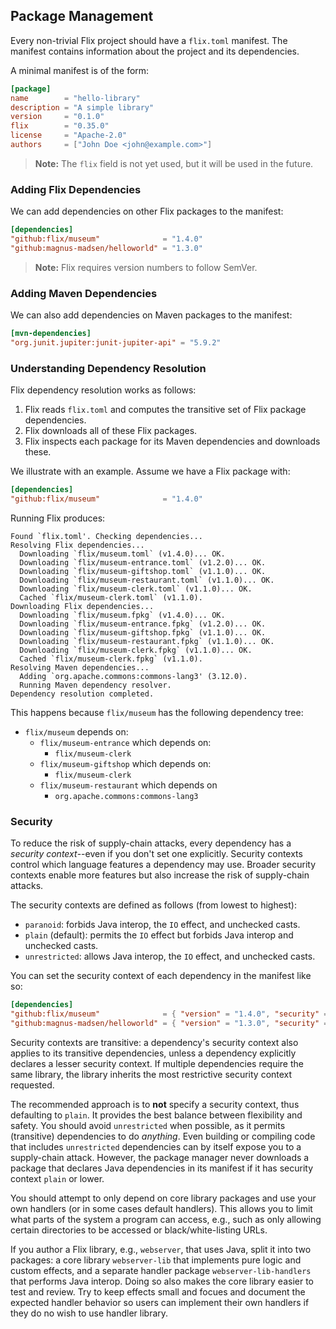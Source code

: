 ## Package Management

Every non-trivial Flix project should have a `flix.toml` manifest. The manifest
contains information about the project and its dependencies.

A minimal manifest is of the form:

```toml
[package]
name        = "hello-library"
description = "A simple library"
version     = "0.1.0"
flix        = "0.35.0"
license     = "Apache-2.0"
authors     = ["John Doe <john@example.com>"]
```

> **Note:** The `flix` field is not yet used, but it will be used in the future.

### Adding Flix Dependencies

We can add dependencies on other Flix packages to the manifest:

```toml
[dependencies]
"github:flix/museum"              = "1.4.0"
"github:magnus-madsen/helloworld" = "1.3.0"
```

> **Note:** Flix requires version numbers to follow SemVer.

### Adding Maven Dependencies

We can also add dependencies on Maven packages to the manifest:

```toml
[mvn-dependencies]
"org.junit.jupiter:junit-jupiter-api" = "5.9.2"
```

### Understanding Dependency Resolution

Flix dependency resolution works as follows:

1. Flix reads `flix.toml` and computes the transitive set of Flix package
   dependencies.
2. Flix downloads all of these Flix packages.
3. Flix inspects each package for its Maven dependencies and downloads these.

We illustrate with an example. Assume we have a Flix package with:

```toml
[dependencies]
"github:flix/museum"              = "1.4.0"
```

Running Flix produces:

```
Found `flix.toml'. Checking dependencies...
Resolving Flix dependencies...
  Downloading `flix/museum.toml` (v1.4.0)... OK.
  Downloading `flix/museum-entrance.toml` (v1.2.0)... OK.
  Downloading `flix/museum-giftshop.toml` (v1.1.0)... OK.
  Downloading `flix/museum-restaurant.toml` (v1.1.0)... OK.
  Downloading `flix/museum-clerk.toml` (v1.1.0)... OK.
  Cached `flix/museum-clerk.toml` (v1.1.0).
Downloading Flix dependencies...
  Downloading `flix/museum.fpkg` (v1.4.0)... OK.
  Downloading `flix/museum-entrance.fpkg` (v1.2.0)... OK.
  Downloading `flix/museum-giftshop.fpkg` (v1.1.0)... OK.
  Downloading `flix/museum-restaurant.fpkg` (v1.1.0)... OK.
  Downloading `flix/museum-clerk.fpkg` (v1.1.0)... OK.
  Cached `flix/museum-clerk.fpkg` (v1.1.0).
Resolving Maven dependencies...
  Adding `org.apache.commons:commons-lang3' (3.12.0).
  Running Maven dependency resolver.
Dependency resolution completed.
```

This happens because `flix/museum` has the following dependency tree:

- `flix/museum` depends on:
    - `flix/museum-entrance` which depends on:
        - `flix/museum-clerk`
    - `flix/museum-giftshop` which depends on:
        - `flix/museum-clerk`
    - `flix/museum-restaurant` which depends on
        - `org.apache.commons:commons-lang3`

### Security
To reduce the risk of supply-chain attacks, every dependency
has a *security context*--even if you don't set one explicitly.
Security contexts control which language features a dependency may use.
Broader security contexts enable more features but also increase
the risk of supply-chain attacks.

The security contexts are defined as follows (from lowest to highest):
- `paranoid`: forbids Java interop, the `IO` effect, and unchecked casts.
- `plain` (default): permits the `IO` effect but forbids Java interop
  and unchecked casts.
- `unrestricted`: allows Java interop, the `IO` effect, and unchecked casts.

You can set the security context of each dependency in the manifest like so:
```toml
[dependencies]
"github:flix/museum"              = { "version" = "1.4.0", "security" = "plain" }
"github:magnus-madsen/helloworld" = { "version" = "1.3.0", "security" = "unrestricted" }
```

Security contexts are transitive: a dependency's security context also applies
to its transitive dependencies, unless a dependency explicitly declares
a lesser security context.
If multiple dependencies require the same library,
the library inherits the most restrictive security context requested.

The recommended approach is to **not** specify a security context, thus
defaulting to `plain`.
It provides the best balance between flexibility and safety.
You should avoid `unrestricted` when possible, as it permits
(transitive) dependencies to do *anything*.
Even building or compiling code that includes `unrestricted` dependencies
can by itself expose you to a supply-chain attack.
However, the package manager never downloads a package
that declares Java dependencies in its manifest if it has
security context `plain` or lower.

You should attempt to only depend on core library packages
and use your own handlers (or in some cases default handlers).
This allows you to limit what parts of the system a program
can access, e.g., such as only allowing certain directories
to be accessed or black/white-listing URLs.

If you author a Flix library, e.g., `webserver`, that uses Java,
split it into two packages: a core library `webserver-lib` that
implements pure logic and custom effects, and a separate handler
package `webserver-lib-handlers` that performs Java interop.
Doing so also makes the core library easier to test and review.
Try to keep effects small and focues and document the expected
handler behavior so users can implement their own handlers if
they do no wish to use handler library.
